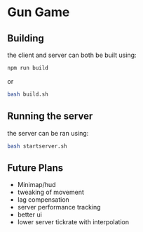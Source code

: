 # Gun Game

## Building

the client and server can both be built using:

```bash
npm run build
```
or
```bash
bash build.sh
```

## Running the server 

the server can be ran using:

```bash
bash startserver.sh
```

## Future Plans
- Minimap/hud
- tweaking of movement
- lag compensation
- server performance tracking
- better ui
- lower server tickrate with interpolation
